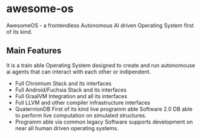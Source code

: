 # awesome-os
AwesomeOS - a frontendless Autonomous AI driven Operating System first of its kind.

## Main Features
It is a train able Operating System designed to create and run autonomouse ai agents that can interact with each other or indipendent.
- Full Chromium Stack and its interfaces
- Full Android/Fuchsia Stack and its interfaces
- Full GraalVM Integration and all its interfaces
- Full LLVM and other compiler infrastructure interfaces
- QuaternionDB First of its kind live programm able Software 2.0 DB able to perform live computation on simulated structures.
- Programm able via common legacy Software supports development on near all human driven operating systems. 
